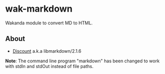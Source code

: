 wak-markdown
============

Wakanda module to convert MD to HTML.

About
-----
* [Discount](http://www.pell.portland.or.us/~orc/Code/markdown/) a.k.a libmarkdown/2.1.6

**Note**: The command line program "markdown" has been changed to work with stdIn and stdOut instead of file paths.
